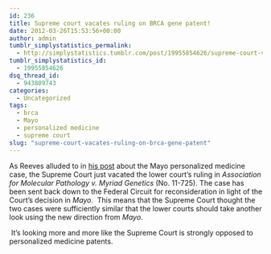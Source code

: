 ```yaml
---
id: 236
title: Supreme court vacates ruling on BRCA gene patent!
date: 2012-03-26T15:53:56+00:00
author: admin
tumblr_simplystatistics_permalink:
  - http://simplystatistics.tumblr.com/post/19955854626/supreme-court-vacates-ruling-on-brca-gene-patent
tumblr_simplystatistics_id:
  - 19955854626
dsq_thread_id:
  - 943809743
categories:
  - Uncategorized
tags:
  - brca
  - Mayo
  - personalized medicine
  - supreme court
slug: "supreme-court-vacates-ruling-on-brca-gene-patent"
---
```

<span>As Reeves alluded to in <a href="http://simplystatistics.tumblr.com/post/19646774024/laws-of-nature-and-the-law-of-patents-supreme-court" target="_blank">his post</a> about the Mayo personalized medicine case, the Supreme Court just vacated the lower court&#8217;s ruling in </span>_Association for Molecular Pathology v. Myriad Genetics_<span> (No. 11-725). The case has been sent back down to the Federal Circuit for reconsideration in light of the Court&#8217;s decision in </span>_Mayo_<span>.  This means that the Supreme Court thought the two cases were sufficiently similar that the lower courts should take another look using the new direction from </span>_Mayo_<span>.</span>

<span> It&#8217;s looking more and more like the Supreme Court is strongly opposed to personalized medicine patents. </span>
